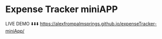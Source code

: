 # Expense Tracker miniAPP

LIVE DEMO ⬇️⬇️⬇️
https://alexfrompalmsprings.github.io/expenseTracker-miniApp/